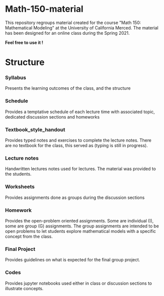 # Math-150-material
This repository regroups material created for the course "Math 150: Mathematical Modeling" at the University of California Merced. The material has been designed for an online class during the Spring 2021.

**Feel free to use it !**


# Structure

### Syllabus
Presents the learning outcomes of the class, and the structure

### Schedule
Provides a temptative schedule of each lecture time with associated topic, dedicated discussion sections and homeworks

### Textbook_style_handout
Provides typed notes and exercises to complete the lecture notes. There are no textbook for the class, this served as (typing is still in progress).

### Lecture notes
Handwritten lectures notes used for lectures. The material was provided to the students.

### Worksheets
Provides assignments done as groups during the discussion sections

### Homework
Provides the open-problem oriented assignments. Some are individual (I), some are group (G) assignments. The group assignments are intended to be open problems to let students explore mathematical models with a specific concept from the class.

### Final Project
Provides guidelines on what is expected for the final group project.

### Codes
Provides jupyter notebooks used either in class or discussion sections to illustrate concepts.
